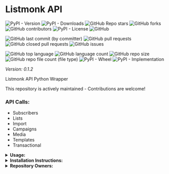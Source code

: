 # Listmonk API

![PyPI - Version](https://img.shields.io/pypi/v/listmonk-api)
![PyPI - Downloads](https://img.shields.io/pypi/dd/listmonk-api)
![GitHub Repo stars](https://img.shields.io/github/stars/Knuckles-Team/listmonk-api)
![GitHub forks](https://img.shields.io/github/forks/Knuckles-Team/listmonk-api)
![GitHub contributors](https://img.shields.io/github/contributors/Knuckles-Team/listmonk-api)
![PyPI - License](https://img.shields.io/pypi/l/listmonk-api)
![GitHub](https://img.shields.io/github/license/Knuckles-Team/listmonk-api)

![GitHub last commit (by committer)](https://img.shields.io/github/last-commit/Knuckles-Team/listmonk-api)
![GitHub pull requests](https://img.shields.io/github/issues-pr/Knuckles-Team/listmonk-api)
![GitHub closed pull requests](https://img.shields.io/github/issues-pr-closed/Knuckles-Team/listmonk-api)
![GitHub issues](https://img.shields.io/github/issues/Knuckles-Team/listmonk-api)

![GitHub top language](https://img.shields.io/github/languages/top/Knuckles-Team/listmonk-api)
![GitHub language count](https://img.shields.io/github/languages/count/Knuckles-Team/listmonk-api)
![GitHub repo size](https://img.shields.io/github/repo-size/Knuckles-Team/listmonk-api)
![GitHub repo file count (file type)](https://img.shields.io/github/directory-file-count/Knuckles-Team/listmonk-api)
![PyPI - Wheel](https://img.shields.io/pypi/wheel/listmonk-api)
![PyPI - Implementation](https://img.shields.io/pypi/implementation/listmonk-api)

*Version: 0.1.2*

Listmonk API Python Wrapper

This repository is actively maintained - Contributions are welcome!

### API Calls:
- Subscribers
- Lists
- Import
- Campaigns
- Media
- Templates
- Transactional

<details>
  <summary><b>Usage:</b></summary>

```python
#!/usr/bin/python
# coding: utf-8
import listmonk_api

username = "<LISTMONK USERNAME>"
password = "<LISTMONK_PASSWORD>"
listmonk_api_url = "<LISTMONK_URL>"
client = listmonk_api.Api(url=listmonk_api_url, username=username, password=password)

lists = client.get_lists()
print(f"Lists: {lists}")

created_list = client.create_list(name="EXAMPLE TEMPLATE", type="<public/private>", optin="<single/double>", tags=['<LIST TAG>'])
print(f"Created List: {created_list}")

created_campaign = client.create_campaign(name="EXAMPLE TEMPLATE", type="<public/private>", optin="<single/double>", tags=['<LIST TAG>'])
print(f"Created Campaign: {created_campaign}")

print(f"Subscribers: {client.get_subscribers()}")

print(f"Campaigns: {client.get_campaigns()}")
```

</details>

<details>
  <summary><b>Installation Instructions:</b></summary>

Install Python Package

```bash
python -m pip install listmonk-api
```

</details>

<details>
  <summary><b>Repository Owners:</b></summary>


<img width="100%" height="180em" src="https://github-readme-stats.vercel.app/api?username=Knucklessg1&show_icons=true&hide_border=true&&count_private=true&include_all_commits=true" />

![GitHub followers](https://img.shields.io/github/followers/Knucklessg1)
![GitHub User's stars](https://img.shields.io/github/stars/Knucklessg1)
</details>

